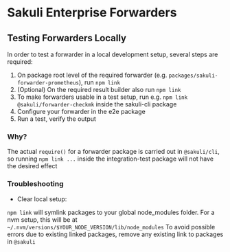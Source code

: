 # Sakuli Enterprise Forwarders

## Testing Forwarders Locally

In order to test a forwarder in a local development setup, several steps are required:

1. On package root level of the required forwarder (e.g. `packages/sakuli-forwarder-prometheus`), run `npm link`
1. (Optional) On the required result builder also run `npm link`
1. To make forwarders usable in a test setup, run e.g. `npm link @sakuli/forwarder-checkmk` inside the sakuli-cli package
1. Configure your forwarder in the e2e package
1. Run a test, verify the output

### Why?

The actual `require()` for a forwarder package is carried out in `@sakuli/cli`, so running `npm link ...` inside the integration-test package will not have the desired effect

### Troubleshooting

- Clear local setup:

`npm link` will symlink packages to your global node_modules folder.
For a nvm setup, this will be at `~/.nvm/versions/$YOUR_NODE_VERSION/lib/node_modules`
To avoid possible errors due to existing linked packages, remove any existing link to packages in `@sakuli`
